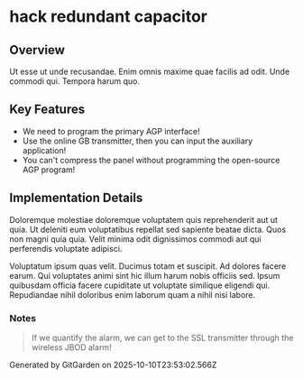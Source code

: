# hack redundant capacitor

## Overview
Ut esse ut unde recusandae. Enim omnis maxime quae facilis ad odit. Unde commodi qui. Tempora harum quo.

## Key Features
- We need to program the primary AGP interface!
- Use the online GB transmitter, then you can input the auxiliary application!
- You can't compress the panel without programming the open-source AGP program!

## Implementation Details
Doloremque molestiae doloremque voluptatem quis reprehenderit aut ut quia. Ut deleniti eum voluptatibus repellat sed sapiente beatae dicta. Quos non magni quia quia. Velit minima odit dignissimos commodi aut qui perferendis voluptate adipisci.
 Voluptatum ipsum quas velit. Ducimus totam et suscipit. Ad dolores facere earum. Qui voluptates animi sint hic illum harum nobis officiis sed. Ipsum quibusdam officia facere cupiditate ut voluptate similique eligendi qui. Repudiandae nihil doloribus enim laborum quam a nihil nisi labore.

### Notes
> If we quantify the alarm, we can get to the SSL transmitter through the wireless JBOD alarm!

Generated by GitGarden on 2025-10-10T23:53:02.566Z